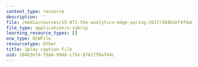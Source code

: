 ```yaml
---
content_type: resource
description: ''
file: /media/courses/15-071-the-analytics-edge-spring-2017/104b3ef4fda69948c75e6761ff0af44c_6m39f8lDONs.srt
file_type: application/x-subrip
learning_resource_types: []
ocw_type: OCWFile
resourcetype: Other
title: 3play caption file
uid: 104b3ef4-fda6-9948-c75e-6761ff0af44c
---
```


